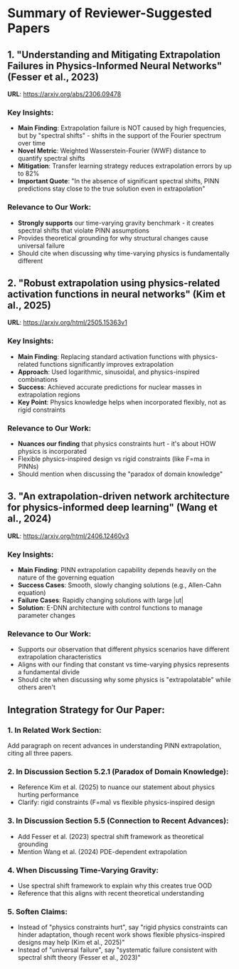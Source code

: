# Summary of Reviewer-Suggested Papers

## 1. "Understanding and Mitigating Extrapolation Failures in Physics-Informed Neural Networks" (Fesser et al., 2023)
**URL**: https://arxiv.org/abs/2306.09478

### Key Insights:
- **Main Finding**: Extrapolation failure is NOT caused by high frequencies, but by "spectral shifts" - shifts in the support of the Fourier spectrum over time
- **Novel Metric**: Weighted Wasserstein-Fourier (WWF) distance to quantify spectral shifts
- **Mitigation**: Transfer learning strategy reduces extrapolation errors by up to 82%
- **Important Quote**: "In the absence of significant spectral shifts, PINN predictions stay close to the true solution even in extrapolation"

### Relevance to Our Work:
- **Strongly supports** our time-varying gravity benchmark - it creates spectral shifts that violate PINN assumptions
- Provides theoretical grounding for why structural changes cause universal failure
- Should cite when discussing why time-varying physics is fundamentally different

## 2. "Robust extrapolation using physics-related activation functions in neural networks" (Kim et al., 2025)
**URL**: https://arxiv.org/html/2505.15363v1

### Key Insights:
- **Main Finding**: Replacing standard activation functions with physics-related functions significantly improves extrapolation
- **Approach**: Used logarithmic, sinusoidal, and physics-inspired combinations
- **Success**: Achieved accurate predictions for nuclear masses in extrapolation regions
- **Key Point**: Physics knowledge helps when incorporated flexibly, not as rigid constraints

### Relevance to Our Work:
- **Nuances our finding** that physics constraints hurt - it's about HOW physics is incorporated
- Flexible physics-inspired design vs rigid constraints (like F=ma in PINNs)
- Should mention when discussing the "paradox of domain knowledge"

## 3. "An extrapolation-driven network architecture for physics-informed deep learning" (Wang et al., 2024)
**URL**: https://arxiv.org/html/2406.12460v3

### Key Insights:
- **Main Finding**: PINN extrapolation capability depends heavily on the nature of the governing equation
- **Success Cases**: Smooth, slowly changing solutions (e.g., Allen-Cahn equation)
- **Failure Cases**: Rapidly changing solutions with large |ut|
- **Solution**: E-DNN architecture with control functions to manage parameter changes

### Relevance to Our Work:
- Supports our observation that different physics scenarios have different extrapolation characteristics
- Aligns with our finding that constant vs time-varying physics represents a fundamental divide
- Should cite when discussing why some physics is "extrapolatable" while others aren't

## Integration Strategy for Our Paper:

### 1. In Related Work Section:
Add paragraph on recent advances in understanding PINN extrapolation, citing all three papers.

### 2. In Discussion Section 5.2.1 (Paradox of Domain Knowledge):
- Reference Kim et al. (2025) to nuance our statement about physics hurting performance
- Clarify: rigid constraints (F=ma) vs flexible physics-inspired design

### 3. In Discussion Section 5.5 (Connection to Recent Advances):
- Add Fesser et al. (2023) spectral shift framework as theoretical grounding
- Mention Wang et al. (2024) PDE-dependent extrapolation

### 4. When Discussing Time-Varying Gravity:
- Use spectral shift framework to explain why this creates true OOD
- Reference that this aligns with recent theoretical understanding

### 5. Soften Claims:
- Instead of "physics constraints hurt", say "rigid physics constraints can hinder adaptation, though recent work shows flexible physics-inspired designs may help (Kim et al., 2025)"
- Instead of "universal failure", say "systematic failure consistent with spectral shift theory (Fesser et al., 2023)"
